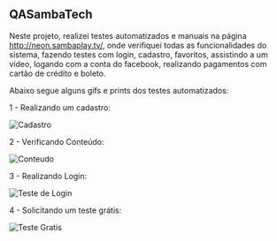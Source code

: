 ## QASambaTech

Neste projeto, realizei testes automatizados e manuais na página http://neon.sambaplay.tv/, onde verifiquei todas as funcionalidades do sistema, fazendo testes com login, cadastro, favoritos, assistindo a um vídeo, logando com a conta do facebook, realizando pagamentos com cartão de crédito e boleto.

Abaixo segue alguns gifs e prints dos testes automatizados:

1 - Realizando um cadastro:

![Cadastro](https://user-images.githubusercontent.com/60820733/74093129-871ee280-4aac-11ea-9325-86c6ab5c3a59.gif)

2 - Verificando Conteúdo:

![Conteudo](https://user-images.githubusercontent.com/60820733/74093131-88e8a600-4aac-11ea-884e-9a6d9916801a.gif)

3 - Realizando Login:

![Teste de Login](https://user-images.githubusercontent.com/60820733/74093132-8a19d300-4aac-11ea-9dd9-8e8e5b8bc540.gif)

4 - Solicitando um teste grátis:

![Teste Gratis](https://user-images.githubusercontent.com/60820733/74093133-8be39680-4aac-11ea-95d1-4a169a9163be.gif)

